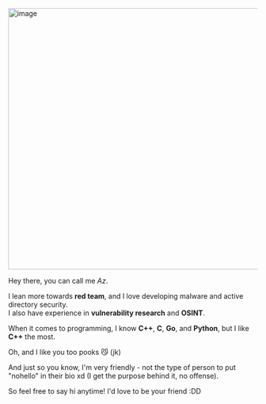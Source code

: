 <img width="640" height="528" alt="image" src="https://github.com/user-attachments/assets/a585fc72-5e3d-43a8-89b0-91c76fcc163f" />

Hey there, you can call me *Az*.

I lean more towards **red team**, and I love developing malware and active directory security.  
I also have experience in **vulnerability research** and **OSINT**.  

When it comes to programming, I know **C++**, **C**, **Go**, and **Python**, but I like **C++** the most.

Oh, and I like you too pooks 😼 (jk)

And just so you know, I'm very friendly - not the type of person to put "nohello" in their bio xd (I get the purpose behind it, no offense).  

So feel free to say hi anytime! I'd love to be your friend :DD  
